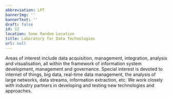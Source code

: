 ```yaml
---
abbreviation: LPT
bannerImg: ''
bannerText: ''
draft: false
id: 12
location: Some Random Location
title: Laboratory for Data Technologies
url: null
---
```


Areas of interest include data acquisition, management, integration, analysis and visualisation, all within the framework of information system development, management and governance. Special interest is devoted to internet of things, big data, real-time data management, the analysis of large networks, data streams, information extraction, etc. We work closely with industry partners in developing and testing new technologies and approaches.